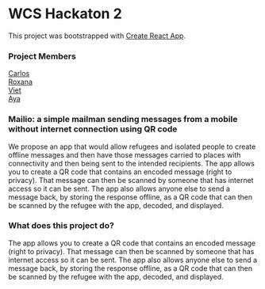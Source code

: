# WCS Hackaton 2 
This project was bootstrapped with [Create React App](https://github.com/facebook/create-react-app).



### Project Members
[Carlos]()<br/>[Roxana]()<br/>[Viet]()<br/>[Aya]()

### Mailio: a simple mailman sending messages from a mobile without internet connection using QR code
We propose an app that would allow refugees and isolated people to create offline messages and then have those messages carried to places with connectivity and then being sent to the intended recipients.
The app allows you to create a QR code that contains an encoded message (right to privacy). That message can then be scanned by someone that has internet access so it can be sent. The app also allows anyone else to send a message back, by storing the response offline, as a QR code that can then be scanned by the refugee with the app, decoded, and displayed.

### What does this project do?
The app allows you to create a QR code that contains an encoded message (right to privacy). That message can then be scanned by someone that has internet access so it can be sent. The app also allows anyone else to send a message back, by storing the response offline, as a QR code that can then be scanned by the refugee with the app, decoded, and displayed.



